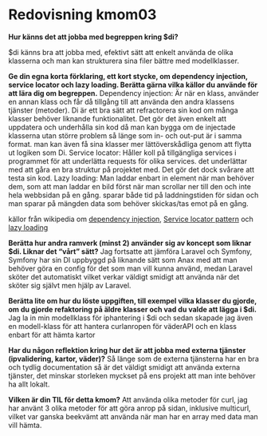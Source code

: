 ---
---
Redovisning kmom03
=========================



__Hur känns det att jobba med begreppen kring $di?__

$di känns bra att jobba med, efektivt sätt att enkelt använda de olika klasserna och man kan strukturera sina filer bättre med modellklasser.

__Ge din egna korta förklaring, ett kort stycke, om dependency injection, service locator och lazy loading. Berätta gärna vilka källor du använde för att lära dig om begreppen.__
Dependency injection: 
Är när en klass, använder en annan klass och får då tillgång till att använda den andra klassens tjänster (metoder). Di är ett bra sätt att refractorera sin kod om många klasser behöver liknande funktionalitet. Det gör det även enkelt att uppdatera och underhålla sin kod då man kan bygga om de injectade klasserna utan större problem så länge som in- och out-put är i samma format. man kan även få sina klasser mer lättöverskådliga genom att flytta ut logiken som Di.
Service locator:
Håller koll på tillgängliga services i programmet för att underlätta requests för olika services.
det underlättar med att gåra en bra struktur på projektet med. Det gör det dock svårare att testa sin kod.
Lazy loading:
Man laddar enbart in element när man behöver dem, som att man laddar en bild först när man scrollar ner till den och inte hela webbsidan på en gång. sparar både tid på laddningstiden för sidan och man sparar på mängden data som behöver skickas/tas emot på en gång.

källor från wikipedia om [dependency injection](https://en.wikipedia.org/wiki/Dependency_injection), [Service locator pattern](https://en.wikipedia.org/wiki/Service_locator_pattern) och [lazy loading](https://en.wikipedia.org/wiki/Lazy_loading)

__Berätta hur andra ramverk (minst 2) använder sig av koncept som liknar $di. Liknar det “vårt” sätt?__
Jag fortsatte att jämföra Laravel och Symfony, Symfony har sin DI uppbyggd på liknande sätt som Anax med att man behöver göra en config för det som man vill kunna använd, medan Laravel sköter det automatiskt vilket verkar väldigt smidigt att använda när det sköter sig självt men hjälp av Laravel.


__Berätta lite om hur du löste uppgiften, till exempel vilka klasser du gjorde, om du gjorde refaktoring på äldre klasser och vad du valde att lägga i $di.__
Jag la in min modellklass för iphantering i $di och sedan skapade jag även en modell-klass för att hantera curlanropen för väderAPI och en klass enbart för att hämta kartor 

__Har du någon reflektion kring hur det är att jobba med externa tjänster (ipvalidering, kartor, väder)?__
Så länge som de externa tjänsterna har en bra och tydlig documentation så är det väldigt smidigt att använda externa tjänster, det minskar storleken myckset på ens projekt att man inte behöver ha allt lokalt.

__Vilken är din TIL för detta kmom?__
Att använda olika metoder för curl, jag har använt 3 olika metoder för att göra anrop på sidan, inklusive multicurl, vilket var ganska beekvämt att använda när man har en array med data man vill hämta. 